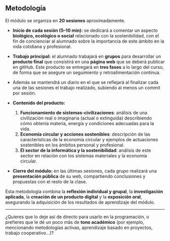## Metodología

El módulo se organiza en **20 sesiones** aproximadamente.

* **Inicio de cada sesión (5–10 min):** se dedicará a comentar un aspecto **biológico, ecológico o social** relacionado con la sostenibilidad, con el fin de concienciar al alumnado sobre la importancia de este ámbito en la vida cotidiana y profesional.

* **Trabajo principal:** el alumnado trabajará en **grupos** para desarrollar un **producto final** que consistirá en una **página web** que se deberá publicar en gitHub. Este producto se entregará en **tres fases** a lo largo del curso, de forma que se asegure un seguimiento y retroalimentación continua.
* Además se mantendrá un diario en el que se reflejará al finalizar cada una de las sesiones el trabajo realizado, subiendo al menos un commit por sesión.

* **Contenido del producto:**

  1. **Funcionamiento de sistemas-civilizaciones**: análisis de una civilización real o imaginaria (actual o extinguida) describiendo cómo obtenía materia, energía y condiciones adecuadas para la vida.
  2. **Economía circular y acciones sostenibles**: descripción de las características de la economía circular y ejemplos de actuaciones sostenibles en los ámbitos personal y profesional.
  3. **El sector de la informática y la sostenibilidad**: análisis de este sector en relación con los sistemas materiales y la economía circular.

* **Cierre del módulo:** en las últimas sesiones, cada grupo realizará una **presentación pública** de su web, compartiendo conclusiones y propuestas con el resto de la clase.

Esta metodología combina la **reflexión individual y grupal**, la **investigación aplicada**, la **creación de un producto digital** y la **exposición oral**, asegurando la adquisición de los resultados de aprendizaje del módulo.

---

¿Quieres que lo deje así de directo para usarlo en la programación, o prefieres que le dé un poco más de **tono académico** (por ejemplo, mencionando metodologías activas, aprendizaje basado en proyectos, trabajo cooperativo…)?
